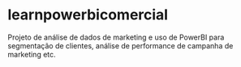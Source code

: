 # learnpowerbicomercial
Projeto de análise de dados de marketing e uso de PowerBI para segmentação de clientes, análise de performance de campanha de marketing etc.

